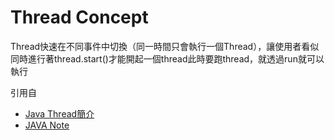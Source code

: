 Thread Concept
==============
Thread快速在不同事件中切換（同一時間只會執行一個Thread），讓使用者看似同時進行著thread.start()才能開起一個thread此時要跑thread，就透過run就可以執行

引用自
* [Java Thread簡介]
* [JAVA Note]

[Java Thread簡介]:http://blog.yslifes.com/archives/349
[JAVA Note]:http://irw.ncut.edu.tw/peterju/java.html#Thread
